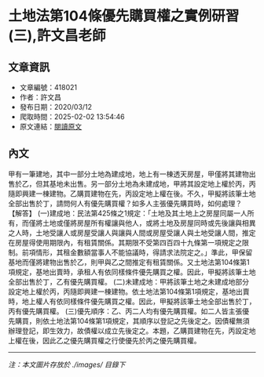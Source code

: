 # 土地法第104條優先購買權之實例研習(三),許文昌老師

## 文章資訊
- 文章編號：418021
- 作者：許文昌
- 發布日期：2020/03/12
- 爬取時間：2025-02-02 13:54:46
- 原文連結：[閱讀原文](https://real-estate.get.com.tw/Columns/detail.aspx?no=418021)

## 內文
甲有一筆建地，其中一部分土地為建成地，地上有一棟透天房屋，甲僅將其建物出售於乙，但其基地未出售。另一部分土地為未建成地，甲將其設定地上權於丙，丙隨即興建一棟建物。乙購買建物在先，丙設定地上權在後。不久，甲擬將該筆土地全部出售於丁，請問何人有優先購買權？如多人主張優先購買時，如何處理？
【解答】
(一)建成地：民法第425條之1規定：「土地及其土地上之房屋同屬一人所有，而僅將土地或僅將房屋所有權讓與他人，或將土地及房屋同時或先後讓與相異之人時，土地受讓人或房屋受讓人與讓與人間或房屋受讓人與土地受讓人間，推定在房屋得使用期限內，有租賃關係。其期限不受第四百四十九條第一項規定之限制。前項情形，其租金數額當事人不能協議時，得請求法院定之。」準此，甲保留基地而僅將建物出售於乙，則甲與乙之間推定有租賃關係。又土地法第104條第1項規定，基地出賣時，承租人有依同樣條件優先購買之權。因此，甲擬將該筆土地全部出售於丁，乙有優先購買權。
(二)未建成地：甲將該筆土地之未建成地部分設定地上權於丙，丙隨即興建一棟建物。依土地法第104條第1項規定，基地出賣時，地上權人有依同樣條件優先購買之權。因此，甲擬將該筆土地全部出售於丁，丙有優先購買權。
(三)優先順序：乙、丙二人均有優先購買權。如二人皆主張優先購買，則依土地法第104條第1項規定，其順序以登記之先後定之。因債權無須辦理登記，即生效力，故債權以成立先後定之。本題，乙購買建物在先，丙設定地上權在後，因此乙之優先購買權之行使優先於丙之優先購買權。

---
*注：本文圖片存放於 ./images/ 目錄下*
